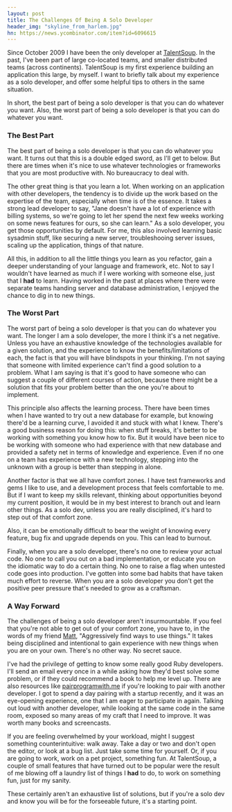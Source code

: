 ```yaml
---
layout: post
title: The Challenges Of Being A Solo Developer
header_img: "skyline_from_harlem.jpg"
hn: https://news.ycombinator.com/item?id=6096615
---
```

<p>Since October 2009 I have been the only developer at <a href="https://talentsoup.com">TalentSoup</a>.  In the past, I've been part of large co-located teams, and smaller distributed teams (across continents). TalentSoup is my first experience building an application this large, by myself. I want to briefly talk about my experience as a solo developer, and offer some helpful tips to others in the same situation.</p>

<p>In short, the best part of being a solo developer is that you can do whatever you want. Also, the worst part of being a solo developer is that you can do whatever you want.</p>

<h3>The Best Part</h3>
<p>The best part of being a solo developer is that you can do whatever you want. It turns out that this is a double edged sword, as I'll get to below. But there are times when it's nice to use whatever technologies or frameworks that you are most productive with. No bureaucracy to deal with.</p>

<p>The other great thing is that you learn a lot.  When working on an application with other developers, the tendency is to divide up the work based on the expertise of the team, especially when time is of the essence. It takes a strong lead developer to say, "Jane doesn't have a lot of experience with billing systems, so we're going to let her spend the next few weeks working on some news features for ours, so she can learn." As a solo developer, you get those opportunities by default.  For me, this also involved learning basic sysadmin stuff, like securing a new server, troubleshooing server issues, scaling up the application, things of that nature.</p>

<p>All this, in addition to all the little things you learn as you refactor, gain a deeper understanding of your language and framework, etc.  Not to say I wouldn't have learned as much if I were working with someone else, just that I <b>had</b> to learn. Having worked in the past at places where there were separate teams handing server and database administration, I enjoyed the chance to dig in to new things.</p>

<h3>The Worst Part</h3>
<p>The worst part of being a solo developer is that you can do whatever you want. The longer I am a solo developer, the more I think it's a net negative.  Unless you have an exhaustive knowledge of the technologies available for a given solution, and the experience to know the benefits/limitations of each, the fact is that you will have blindspots in your thinking. I'm not saying that someone with limited experience can't find a good solution to a problem. What I am saying is that it's good to have someone who can suggest a couple of different courses of action, because there might be a solution that fits your problem better than the one you're about to implement.</p>

<p>This principle also affects the learning process.  There have been times when I have wanted to try out a new database for example, but knowing there'd be a learning curve, I avoided it and stuck with what I knew. There's a good business reason for doing this: when stuff breaks, it's better to be working with something you know how to fix. But it would have been nice to be working with someone who had experience with that new database and provided a safety net in terms of knowledge and experience. Even if no one on a team has experience with a new technology, stepping into the unknown with a group is better than stepping in alone.</p>

<p>Another factor is that we all have comfort zones.  I have test frameworks and gems I like to use, and a development process that feels comfortable to me.  But if I want to keep my skills relevant, thinking about opportunities beyond my current position, it would be in my best interest to branch out and learn other things. As a solo dev, unless you are really disciplined, it's hard to step out of that comfort zone.</p>

<p>Also, it can be emotionally difficult to bear the weight of knowing every feature, bug fix and upgrade depends on you. This can lead to burnout.</p>

<p>Finally, when you are a solo developer, there's no one to review your actual code. No one to call you out on a bad implementation, or educate you on the idiomatic way to do a certain thing. No one to raise a flag when untested code goes into production.  I've gotten into some bad habits that have taken much effort to reverse. When you are a solo developer you don't get the positive peer pressure that's needed to grow as a craftsman.</p>

<h3>A Way Forward</h3>
<p>The challenges of being a solo developer aren't insurmountable. If you feel that you're not able to get out of your comfort zone, you have to, in the words of my friend <a href="http://twitter.com/snakes">Matt</a>, "Aggressively find ways to use things."  It takes being disciplined and intentional to gain experience with new things when you are on your own. There's no other way. No secret sauce.</p>

<p>I've had the privilege of getting to know some really good Ruby developers.  I'll send an email every once in a while asking how they'd best solve some problem, or if they could recommend a book to help me level up. There are also resources like <a href="http://www.pairprogramwith.me/">pairprogramwith.me</a> if you're looking to pair with another developer.  I got to spend a day pairing with a startup recently, and it was an eye-opening experience, one that I am eager to participate in again. Talking out loud with another developer, while looking at the same code in the same room, exposed so many areas of my craft that I need to improve. It was worth many books and screencasts.</p>

<p>If you are feeling overwhelmed by your workload, might I suggest something counterintuitive: walk away. Take a day or two and don't open the editor, or look at a bug list. Just take some time for yourself. Or, if you are going to work, work on a pet project, something fun. At TalentSoup, a couple of small features that have turned out to be popular were the result of me blowing off a laundry list of things I <b>had</b> to do, to work on something fun, just for my sanity.</p>

<p>These certainly aren't an exhaustive list of solutions, but if you're a solo dev and know you will be for the forseeable future, it's a starting point.</p>
